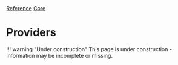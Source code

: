 <div class="ompdoc-reference-breadcrumbs">
<a href="../../">Reference</a>
<a href="../">Core</a>
</div>

# Providers

!!! warning "Under construction"
    This page is under construction - information may be incomplete or missing.
